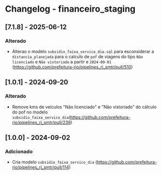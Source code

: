 # Changelog - financeiro_staging

## [7.1.8] - 2025-06-12

### Alterado

- Alterao o modelo `subsidio_faixa_servico_dia.sql` para esconsiderar a `distancia_planejada` para o calculo de `pof` de viagens do tipo `Não licenciado` e `Não vistoriado` a partir e `2024-09-01` (https://github.com/prefeitura-rio/pipelines_rj_smtr/pull/510)

## [1.0.1] - 2024-09-20

### Alterado

- Remove kms de veículos "Não licenciado" e "Não vistoriado" do cálculo do pof no modelo `subsidio_faixa_servico_dia`(https://github.com/prefeitura-rio/pipelines_rj_smtr/pull/239)

## [1.0.0] - 2024-09-02

### Adicionado

- Cria modelo `subsidio_faixa_servico_dia` (https://github.com/prefeitura-rio/pipelines_rj_smtr/pull/114)
